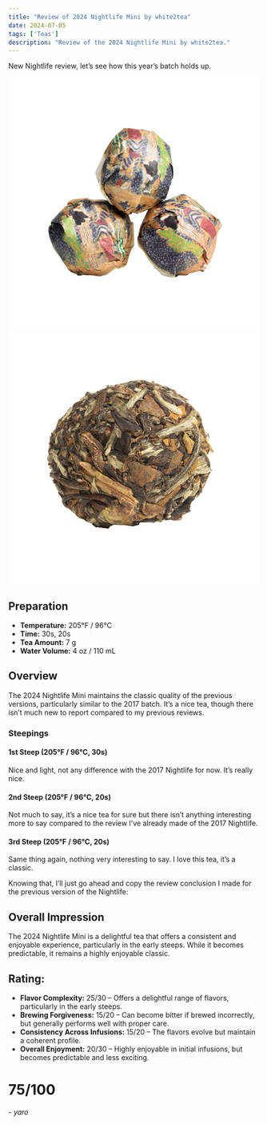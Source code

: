 ```yaml
---
title: "Review of 2024 Nightlife Mini by white2tea"
date: 2024-07-05
tags: ['Teas']
description: "Review of the 2024 Nightlife Mini by white2tea."
---
```


New Nightlife review, let’s see how this year’s batch holds up.

![](image-31.png)
![](image-32.png)

## Preparation

- **Temperature:** 205°F / 96°C
- **Time:** 30s, 20s
- **Tea Amount:** 7 g
- **Water Volume:** 4 oz / 110 mL

## Overview

The 2024 Nightlife Mini maintains the classic quality of the previous versions, particularly similar to the 2017 batch. It’s a nice tea, though there isn’t much new to report compared to my previous reviews.

### Steepings

#### 1st Steep (205°F / 96°C, 30s)

Nice and light, not any difference with the 2017 Nightlife for now. It’s really nice.

#### 2nd Steep (205°F / 96°C, 20s)

Not much to say, it’s a nice tea for sure but there isn’t anything interesting more to say compared to the review I’ve already made of the 2017 Nightlife.

#### 3rd Steep (205°F / 96°C, 20s)

Same thing again, nothing very interesting to say. I love this tea, it’s a classic.

Knowing that, I’ll just go ahead and copy the review conclusion I made for the previous version of the Nightlife:

## Overall Impression

The 2024 Nightlife Mini is a delightful tea that offers a consistent and enjoyable experience, particularly in the early steeps. While it becomes predictable, it remains a highly enjoyable classic.

## Rating:

- **Flavor Complexity:** 25/30 – Offers a delightful range of flavors, particularly in the early steeps.
- **Brewing Forgiveness:** 15/20 – Can become bitter if brewed incorrectly, but generally performs well with proper care.
- **Consistency Across Infusions:** 15/20 – The flavors evolve but maintain a coherent profile.
- **Overall Enjoyment:** 20/30 – Highly enjoyable in initial infusions, but becomes predictable and less exciting.

# 75/100

*- yaro*
